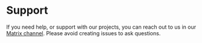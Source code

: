 # Support

If you need help, or support with our projects, you can reach out to us in our [Matrix channel](https://matrix.to/#/#nordeck:matrix.org).
Please avoid creating issues to ask questions.
